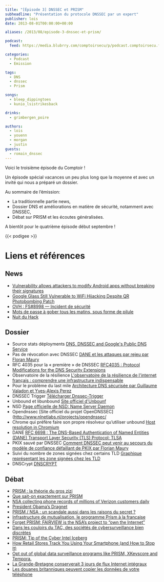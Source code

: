 ```yaml
---
title: "[Épisode 3] DNSSEC et PRISM"
subheadline: "Présentation du protocole DNSSEC par un expert"
publisher: lois
date: 2013-08-01T00:00:00+00:00

aliases: /2013/08/episode-3-dnssec-et-prism/

podcast:
  feed: https://media.blubrry.com/comptoirsecu/p/podcast.comptoirsecu.fr/CSEC.EP03.2013-07-30.DNS_ET_PRISM.mp3

categories:
  - Podcast
  - Emission

tags:
  - DNS
  - dnssec
  - Prism

songs:
  - bleep_dippingtoes
  - kunio_lsistrikesback

drinks:
  - grimbergen_poire

authors:
  - lois
  - youenn
  - morgan
  - justin
guests:
  - romain_dnssec
---
```

Voici le troisième épisode du Comptoir !

Un épisode spécial vacances un peu plus long que la moyenne et avec un invité qui nous a préparé un dossier.

Au sommaire de l’émission:
- La traditionnelle partie news,
- Dossier DNS et améliorations en matière de sécurité, notamment avec DNSSEC,
- Débat sur PRISM et les écoutes généralisées.

<!--more-->
A bientôt pour le quatrième épisode début septembre !

{{< podigee >}}

# Liens et références

## News
- [Vulnerability allows attackers to modify Android apps without breaking their signatures](http://www.csoonline.com/article/735882/vulnerability-allows-attackers-to-modify-android-apps-without-breaking-their-signatures)
- [Google Glass Still Vulnerable to WiFi Hijacking Despite QR Photobombing Patch](https://www.symantec.com/connect/blogs/google-glass-still-vulnerable-wifi-hijacking-despite-qr-photobombing-patch)
- [OVH : FS#8998 — Incident de sécurité](http://travaux.ovh.net/?do=details&id=8998)
- [Mots de passe à gober tous les matins, sous forme de pilule](http://www.lesnumeriques.com/mobilite/mots-passe-a-gober-tous-matins-sous-forme-pilule-n29784.html)
- [Nuit du Hack](https://nuitduhack.com/fr)

## Dossier
- Source stats déployments
[DNS, DNSSEC and Google's Public DNS Service](http://www.circleid.com/posts/20130717_dns_dnssec_and_googles_public_dns_service/)
- Pas de révocation avec DNSSEC
[DANE et les attaques par rejeu par Floran Maury](http://www.hsc.fr/ressources/breves/dane-dnssec-replay.html.fr)
- RFC 4035 pour la « première »  de DNSSEC
[RFC4035 : Protocol Modifications for the DNS Security Extensions](http://www.ietf.org/rfc/rfc4035.txt)
- Observatoire de la résilience
[L'observatoire de la résilience de l'internet français : comprendre une infrastructure indispensable](https://www.ssi.gouv.fr/agence/rayonnement-scientifique/lobservatoire-de-la-resilience-de-linternet-francais/)
- Pour le problème du last mile
[Architecture DNS sécurisée par Guillaume Valadon et Yves-Alexis Perez](https://www.sstic.org/2011/presentation/architecture_dns_scurise/)
- DNSSEC Trigger
[Télécharger Dnssec-Trigger](http://www.nlnetlabs.nl/projects/dnssec-trigger/)
- Unbound et libunbound
[Site officiel d'Unbounf](http://unbound.net/)
- NSD
[Page officielle de NSD: Name Server Daemon](http://www.nlnetlabs.nl/projects/nsd/)
- Opendnssec
[Site officiel du projet OpenDNSSEC](http://www.nlnetlabs.nl/projects/opendnssec/
- Chrome qui préfère faire son propre résolveur qu’utiliser unbound
[Host resolution in Chromium](https://plus.google.com/103382935642834907366/posts/FKot8mghkok)
- DANE
[RFC 6698 :  The DNS-Based Authentication of Named Entities (DANE) Transport Layer Security (TLS) Protocol: TLSA](http://tools.ietf.org/html/rfc6698)
- PKIX sauvé par DNSSEC
[Comment DNSSEC peut venir au secours du modèle de confiance défaillant de PKIX par Florian Maury](http://www.hsc.fr/ressources/articles/misc_dnssecpkix/index.html.fr)
- Suivi du nombre de zones signées chez certains TLD
[Graphique représentant les zone signées chez les TLD](https://xs.powerdns.com/dnssec-nl-graph/)
- DNSCrypt
[DNSCRYPT](http://www.opendns.com/technology/dnscrypt/)

## Débat
- [PRISM : la théorie du gros zizi](http://reflets.info/prism-la-theorie-du-gros-zizi/)
- [Que sait-on exactement sur PRISM](http://magazine.qualys.fr/cyber-pouvoirs/prism/)
- [NSA collecting phone records of millions of Verizon customers daily](http://www.theguardian.com/world/2013/jun/06/nsa-phone-records-verizon-court-order?utm_source=hackernewsletter&utm_medium=email)
- [President Obama’s Dragnet](http://www.nytimes.com/2013/06/07/opinion/president-obamas-dragnet.html?pagewanted=all&utm_source=hackernewsletter&utm_medium=email&_r=2&)
- [PRISM / NSA : un scandale aussi dans les raisons du secret ?](http://www.numerama.com/magazine/26194-prism-nsa-un-scandale-aussi-dans-les-raisons-du-secret.html)
- [Infrastructure de mutualisation, le programme Prism à la française](http://www.pcinpact.com/news/81016-infrastructure-mutualisation-programme-prism-a-francaise.htm)
- [Forget PRISM: FAIRVIEW is the NSA’s project to “own the Internet”](http://www.dailydot.com/news/fairview-prism-blarney-nsa-internet-spying-projects/)
- [Dans les couloirs du TAC, des sociétés de cybersurveillance bien discrètes](http://www.pcinpact.com/news/81167-dans-couloirs-tac-societes-cybersurveillance-bien-discretes.htm)
- [PRISM: Tip of the Cyber Intel Iceberg](http://www.infosecisland.com/blogview/23286-PRISM-Tip-of-the-Cyber-Intel-Iceberg.html)
- [How Retail Stores Track You Using Your Smartphone (and How to Stop It)](http://lifehacker.com/how-retail-stores-track-you-using-your-smartphone-and-827512308?utm_source=feedburner&utm_medium=feed&utm_campaign=Feed%3A+lifehacker%2Ffull+%28Lifehacker%29)
- [Opt out of global data surveillance programs like PRISM, XKeyscore and Tempora.](https://prism-break.org/)
- [La Grande-Bretagne conserverait 3 jours de flux Internet intégraux](http://www.numerama.com/magazine/26455-la-grande-bretagne-conserverait-3-jours-de-flux-internet-integraux.html)
- [Les douanes britanniques peuvent copier les données de votre téléphone](http://www.numerama.com/magazine/26512-les-douanes-britanniques-peuvent-copier-les-donnees-de-votre-telephone.html)
